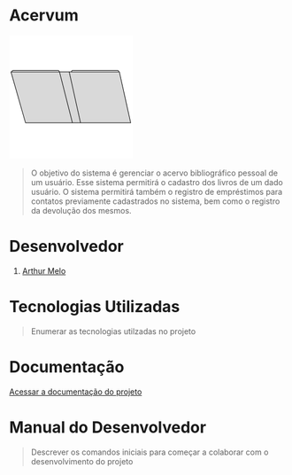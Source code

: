 # Acervum

<img src="logo.png" width="223" height="223" />

> O objetivo do sistema é gerenciar o acervo bibliográfico pessoal de um usuário. Esse sistema permitirá o cadastro dos livros de um dado usuário. O sistema permitirá também o registro de empréstimos para contatos previamente cadastrados no sistema, bem como o registro da devolução dos mesmos.

# Desenvolvedor

1. [Arthur Melo](https://github.com/arthurmelo777)

# Tecnologias Utilizadas

>Enumerar as tecnologias utilzadas no projeto

# Documentação

[Acessar a documentação do projeto](doc)

# Manual do Desenvolvedor

>Descrever os comandos iniciais para começar a colaborar com o desenvolvimento do projeto